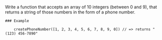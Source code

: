   Write a function that accepts an array of 10 integers (between 0 and
    9), that returns a string of those numbers in the form of a phone
    number.

    ### Example

        createPhoneNumber([1, 2, 3, 4, 5, 6, 7, 8, 9, 0]) // => returns "(123) 456-7890"